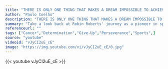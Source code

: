 ```yaml
---
title: "THERE IS ONLY ONE THING THAT MAKES A DREAM IMPOSSIBLE TO ACHIEVE: THE FEAR OF FAILURE."
author: "Paulo Coelho"
description: "THERE IS ONLY ONE THING THAT MAKES A DREAM IMPOSSIBLE TO ACHIEVE: THE FEAR OF FAILURE. - Paulo Coelho quotes from GetInspired365.com"
summary: "Take a look back at Robin Roberts' journey as a pioneer in sports broadcasting to overcoming some of life's toughest obstacles"
referenceurl: ""
tags: ["Cancer","Determination","Give-Up","Perseverance","Sports",]
source: "youtube"
videoid: "vJyCI2uE_cE"
image: "https://img.youtube.com/vi/vJyCI2uE_cE/0.jpg"
---
```


{{< youtube vJyCI2uE_cE >}}
